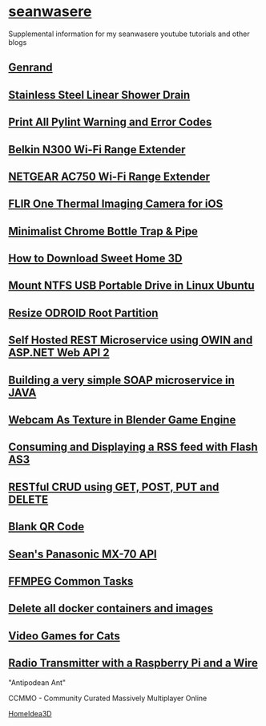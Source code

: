 # [seanwasere](https://seanwasere.com)

Supplemental information for my seanwasere youtube tutorials and other blogs

## [Genrand](generate-random-hex/)

## [Stainless Steel Linear Shower Drain](stainless-steel-linear-shower-drain/)

## [Print All Pylint Warning and Error Codes](pylint--list-msgs/)

## [Belkin N300 Wi-Fi Range Extender](belkin-n300-wifi-extender/)

## [NETGEAR AC750 Wi-Fi Range Extender](netgear-ac750-wifi-extender/)

## [FLIR One Thermal Imaging Camera for iOS](flir-one-thermal-camera-ios/)

## [Minimalist Chrome Bottle Trap & Pipe](minimalist-chrome-bottle-trap/)

## [How to Download Sweet Home 3D](download-sweet-home-3d/)

## [Mount NTFS USB Portable Drive in Linux Ubuntu](mount-ntfs-usb-portable-drive-in-linux-ubuntu/)

## [Resize ODROID Root Partition](resize-odroid-root-partition/)

## [Self Hosted REST Microservice using OWIN and ASP.NET Web API 2](self-hosted-rest-microservice-using-owin-and-asp-net-web-api-2/)

## [Building a very simple SOAP microservice in JAVA](building-a-very-simple-soap-microservice-in-java/)

## [Webcam As Texture in Blender Game Engine](webcam-as-texture-in-blender-game-engine/)

## [Consuming and Displaying a RSS feed with Flash AS3](consuming-and-displaying-a-rss-feed-with-flash-actionscript-3/)

## [RESTful CRUD using GET, POST, PUT and DELETE](restful-crud-using-get-post-put-and-delete/)

## [Blank QR Code](blank-qr-code/)

## [Sean's Panasonic MX-70 API](seans-panasonic-mx-70-api/)

## [FFMPEG Common Tasks](ffmpeg-common-tasks/)

## [Delete all docker containers and images](delete-all-docker-containers-and-images/)

## [Video Games for Cats](video-games-for-cats/)

## [Radio Transmitter with a Raspberry Pi and a Wire](radio-transmitter-with-a-raspberry-pi-and-a-wire/)

"Antipodean Ant"

CCMMO - Community Curated Massively Multiplayer Online

[HomeIdea3D](http://homeidea3d.seanwasere.com)
